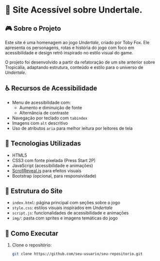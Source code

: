 # 🌟 Site Acessível sobre Undertale.

## 🎮 Sobre o Projeto
Este site é uma homenagem ao jogo *Undertale*, criado por Toby Fox. Ele apresenta os personagens, rotas e história do jogo com foco em acessibilidade e design retrô inspirado no estilo visual do game.

O projeto foi desenvolvido a partir da refatoração de um site anterior sobre Tropicália, adaptando estrutura, conteúdo e estilo para o universo de *Undertale*.

## ♿ Recursos de Acessibilidade
- Menu de acessibilidade com:
  - Aumento e diminuição de fonte
  - Alternância de contraste
- Navegação por teclado com `tabindex`
- Imagens com `alt` descritivo
- Uso de atributos `aria` para melhor leitura por leitores de tela

## 🧪 Tecnologias Utilizadas
- HTML5
- CSS3 com fonte pixelada (Press Start 2P)
- JavaScript (acessibilidade e animações)
- [ScrollReveal.js](https://scrollrevealjs.org/) para efeitos visuais
- Bootstrap (opcional, para responsividade)

## 📁 Estrutura do Site
- `index.html`: página principal com seções sobre o jogo
- `style.css`: estilos visuais inspirados em *Undertale*
- `script.js`: funcionalidades de acessibilidade e animações
- `img/`: pasta com sprites e imagens temáticas do jogo

## 🚀 Como Executar
1. Clone o repositório:
   ```bash
   git clone https://github.com/seu-usuario/seu-repositorio.git
